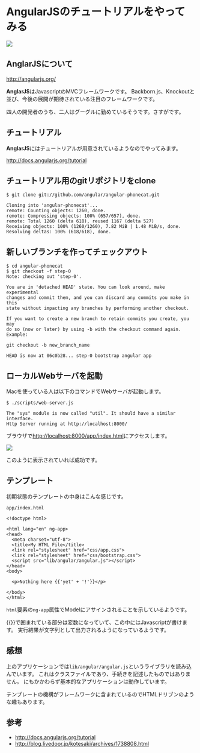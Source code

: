 # AngularJSのチュートリアルをやってみる

![](http://evernote.tk84.net/shard/s8/res/fcf96608-b24d-4ed2-ab5b-05843dc90838/AngularJS%20%E2%80%94%20Superheroic%20JavaScript%20MVC%20Framework.jpg)

## AnglarJSについて
<http://angularjs.org/>

**AnglarJS**はJavascriptのMVCフレームワークです。
Backborn.js、Knockoutと並び、今後の展開が期待されている注目のフレームワークです。

四人の開発者のうち、二人はグーグルに勤めているそうです。さすがです。

## チュートリアル
**AnglarJS**にはチュートリアルが用意されているようなのでやってみます。

<http://docs.angularjs.org/tutorial>

## チュートリアル用のgitリポジトリをclone

    $ git clone git://github.com/angular/angular-phonecat.git

    Cloning into 'angular-phonecat'...
    remote: Counting objects: 1260, done.
    remote: Compressing objects: 100% (657/657), done.
    remote: Total 1260 (delta 618), reused 1167 (delta 527)
    Receiving objects: 100% (1260/1260), 7.82 MiB | 1.48 MiB/s, done.
    Resolving deltas: 100% (618/618), done.


## 新しいブランチを作ってチェックアウト

    $ cd angular-phonecat
    $ git checkout -f step-0
    Note: checking out 'step-0'.

    You are in 'detached HEAD' state. You can look around, make experimental
    changes and commit them, and you can discard any commits you make in this
    state without impacting any branches by performing another checkout.

    If you want to create a new branch to retain commits you create, you may
    do so (now or later) by using -b with the checkout command again. Example:

    git checkout -b new_branch_name

    HEAD is now at 06c0b28... step-0 bootstrap angular app

## ローカルWebサーバを起動
Macを使っている人は以下のコマンドでWebサーバが起動します。

    $ ./scripts/web-server.js

    The "sys" module is now called "util". It should have a similar interface.
    Http Server running at http://localhost:8000/


ブラウザで<http://localhost:8000/app/index.html>にアクセスします。

![](http://evernote.tk84.net/shard/s8/res/4662c67c-1d12-4e7d-8f1e-12478d43814c/My%20HTML%20File.jpg)

このように表示されていれば成功です。

## テンプレート

初期状態のテンプレートの中身はこんな感じです。

`app/index.html`

    <!doctype html>

    <html lang="en" ng-app>
    <head>
      <meta charset="utf-8">
      <title>My HTML File</title>
      <link rel="stylesheet" href="css/app.css">
      <link rel="stylesheet" href="css/bootstrap.css">
      <script src="lib/angular/angular.js"></script>
    </head>
    <body>

      <p>Nothing here {{'yet' + '!'}}</p>

    </body>
    </html>


`html`要素の`ng-app`属性でModelにアサインされることを示しているようです。

{{}}で囲まれている部分は変数になっていて、この中にはJavascriptが書けます。
実行結果が文字列として出力されるようになっているようです。

## 感想

上のアプリケーションでは`lib/angular/angular.js`というライブラリを読み込んでいます。
これはクラスファイルであり、手続きを記述したものではありません。
にもかかわらず基本的なアプリケーションは動作しています。

テンプレートの機構がフレームワークに含まれているのでHTMLドリブンのような趣もあります。

## 参考

- <http://docs.angularjs.org/tutorial>
- <http://blog.livedoor.jp/kotesaki/archives/1738808.html>



